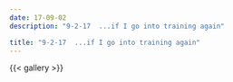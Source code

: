 ```yaml
---
date: 17-09-02
description: "9-2-17  ...if I go into training again"

title: "9-2-17  ...if I go into training again"
---
```

{{< gallery >}}
